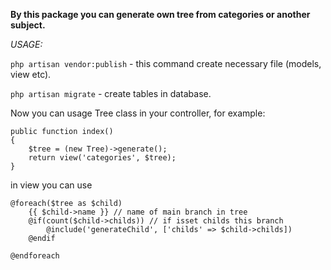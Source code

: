 **By this package you can generate own tree from categories or another subject.**

_USAGE:_

`php artisan vendor:publish` - this command create necessary file (models, view etc).

`php artisan migrate` - create tables in database.

Now you can usage Tree class in your controller, for example:

    public function index()
    {
	    $tree = (new Tree)->generate();
	    return view('categories', $tree);
    }

in view you can use

    @foreach($tree as $child)
        {{ $child->name }} // name of main branch in tree
        @if(count($child->childs)) // if isset childs this branch
        	@include('generateChild', ['childs' => $child->childs])
        @endif

    @endforeach